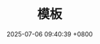---
layout: post\archive\
title:  "模板"
date:   2025-07-06 09:40:39 +0800
categories: 模板列表
permalink: /模板/
---